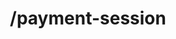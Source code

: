 ---
title: /payment-session
position_number: 2
type: post
description: Initiates a payment session on Kibramoa CashierUI regarding country and currency.

content_markdown: |-
  #### CashierUI session endpoint

  {: .info }
  https://api.{env}.kibramoa.net/payment-session

  This endpoint will generate a payment session to the load cashierUI within the merchant system. The cashierUI will display several payment options available using the given country/currency parameters.

  For details about request payload data, please refer to [Useful Data](/#datatablesCashierParams) section.

  {: .info }
  **Note**: The `Content-Type` header should be set to `application/json` along with the merchant API key

  Payment will take place on cashierUI interface, user will need to complete the payment accordingly to the instruction and will be redirected back to merchant website indicated on the request.

  Asynchronously Kibramoa will submit a request to the merchant server. It will be triggered once the payment result is returned from the payment processors. 

  An error response will return an HTTP 2xx status code and have the following schema:

  | Field   | Type   | Description                        |
  | ------- | ------ | ---------------------------------- |
  | StatusCode | string | If an error is returned the error code is shown here |
  | message | string | the CashierUrl or A message of the error             |
  
right_code_blocks:
  - code_block: |1-
     {
        "country": "BR",
        "currency": "BRL",
        "amount": 130.00,
        "redirectUrl": "https://merchant.io/where-to-go",
        "language": "ES",
        "customer": {
          "name": "John Doe",
          "email": "john@email.test",
          "phone": "+34666999666",
          "userDevice": "MOBILE",
          "userAgent": "Mozilla/5.0 (X11; Linux x86_64) AppleWebKit/537.36 (KHTML, like Gecko) Chrome/51.0.2704.103 Safari/537.36",
          "ip": "84.232.140.77",
          "address": {
            "street": "32 Windsor Gardens",
            "streetNumber": "24",
            "country": "GB",
            "zipCode": "W9 3RG",
            "city": "London",
            "state": "Great London."
          },
          "identify": {
            "number": "76486883X",
            "type": "DNI"
          }
        },
        "merchantReference": "mustbe18cars",
        "paymentReference": "Invoice ABC123",
        "userId": "Merch_User_123",
        "extra1": "extraData001",
        "extra2": "extraData002",
        "extra3": "extraData003",
        "storedToken": "index-stored",
        "tax": "21%",
        "shippingAddress": {
          "street": "32 Windsor Gardens",
          "streetNumber": "24",
          "country": "GB",
          "zipCode": "W9 3RG",
          "city": "London",
          "state": "Great London."
        },
        "orderDetails": [
          {
            "productName": "shirt-1233474",
            "quantity": 1,
            "dimensions": "85x51",
            "description": "Blue sports t-shirt "
          }
        ]
      }
    title: Request
    language: json
  - code_block: |2-
        {
        "cashierUrl": "https://cashier.dev.kibramoa.net?sessionId=54ed4d33-9c24-4ef0-a7f8-242920a657u5"
        }
    title: Response
    language: json
  - code_block: |3-    
          {
          "statusCode": 401,
          "message": "Unauthorized"
          }
    title: Error 401
    language: json
   
---